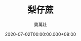 ---
issue: 384
title: 梨仔蔗
author: 龔萬灶
language: 四縣
date: 2020-07-02T00:00:00.000+08:00
topic: 懷舊
difficulty: 2
wikidata: Q131449128
wikidata_link: https://www.wikidata.org/wiki/Q131449128
---